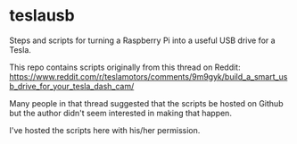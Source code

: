# teslausb
Steps and scripts for turning a Raspberry Pi into a useful USB drive for a Tesla.

This repo contains scripts originally from this thread on Reddit: https://www.reddit.com/r/teslamotors/comments/9m9gyk/build_a_smart_usb_drive_for_your_tesla_dash_cam/

Many people in that thread suggested that the scripts be hosted on Github but the author didn't seem interested in making that happen.

I've hosted the scripts here with his/her permission.
